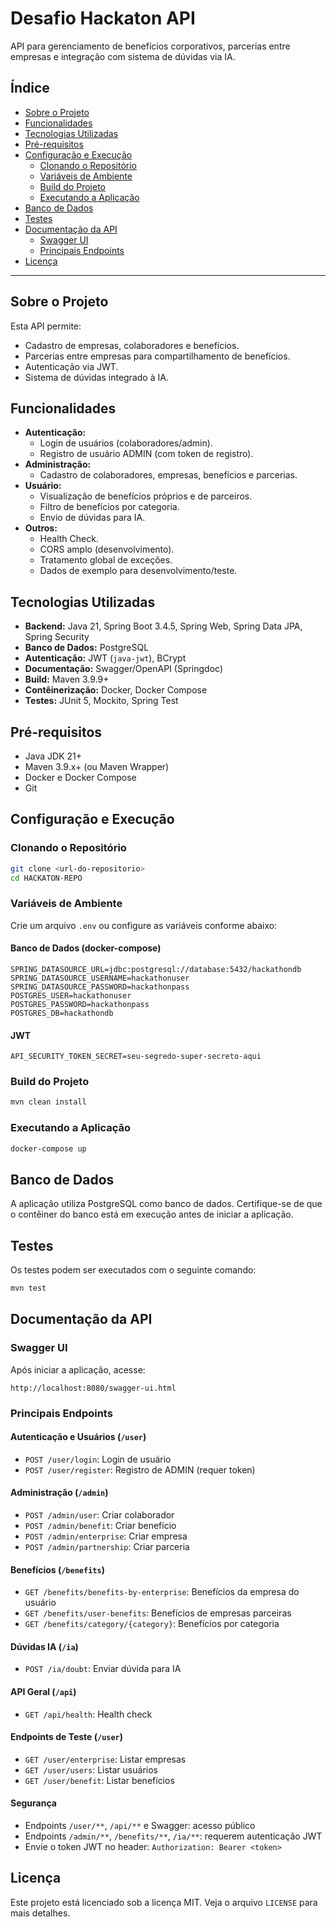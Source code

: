 # Desafio Hackaton API

API para gerenciamento de benefícios corporativos, parcerias entre empresas e integração com sistema de dúvidas via IA.

## Índice
- [Sobre o Projeto](#sobre-o-projeto)
- [Funcionalidades](#funcionalidades)
- [Tecnologias Utilizadas](#tecnologias-utilizadas)
- [Pré-requisitos](#pré-requisitos)
- [Configuração e Execução](#configuração-e-execução)
  - [Clonando o Repositório](#clonando-o-repositório)
  - [Variáveis de Ambiente](#variáveis-de-ambiente)
  - [Build do Projeto](#build-do-projeto)
  - [Executando a Aplicação](#executando-a-aplicação)
- [Banco de Dados](#banco-de-dados)
- [Testes](#testes)
- [Documentação da API](#documentação-da-api)
  - [Swagger UI](#swagger-ui)
  - [Principais Endpoints](#principais-endpoints)
- [Licença](#licença)

---

## Sobre o Projeto

Esta API permite:
- Cadastro de empresas, colaboradores e benefícios.
- Parcerias entre empresas para compartilhamento de benefícios.
- Autenticação via JWT.
- Sistema de dúvidas integrado à IA.

## Funcionalidades

- **Autenticação:**
  - Login de usuários (colaboradores/admin).
  - Registro de usuário ADMIN (com token de registro).
- **Administração:**
  - Cadastro de colaboradores, empresas, benefícios e parcerias.
- **Usuário:**
  - Visualização de benefícios próprios e de parceiros.
  - Filtro de benefícios por categoria.
  - Envio de dúvidas para IA.
- **Outros:**
  - Health Check.
  - CORS amplo (desenvolvimento).
  - Tratamento global de exceções.
  - Dados de exemplo para desenvolvimento/teste.

## Tecnologias Utilizadas

- **Backend:** Java 21, Spring Boot 3.4.5, Spring Web, Spring Data JPA, Spring Security
- **Banco de Dados:** PostgreSQL
- **Autenticação:** JWT (`java-jwt`), BCrypt
- **Documentação:** Swagger/OpenAPI (Springdoc)
- **Build:** Maven 3.9.9+
- **Contêinerização:** Docker, Docker Compose
- **Testes:** JUnit 5, Mockito, Spring Test

## Pré-requisitos

- Java JDK 21+
- Maven 3.9.x+ (ou Maven Wrapper)
- Docker e Docker Compose
- Git

## Configuração e Execução

### Clonando o Repositório
```bash
git clone <url-do-repositorio>
cd HACKATON-REPO
```

### Variáveis de Ambiente

Crie um arquivo `.env` ou configure as variáveis conforme abaixo:

#### Banco de Dados (docker-compose)
```
SPRING_DATASOURCE_URL=jdbc:postgresql://database:5432/hackathondb
SPRING_DATASOURCE_USERNAME=hackathonuser
SPRING_DATASOURCE_PASSWORD=hackathonpass
POSTGRES_USER=hackathonuser
POSTGRES_PASSWORD=hackathonpass
POSTGRES_DB=hackathondb
```

#### JWT
```
API_SECURITY_TOKEN_SECRET=seu-segredo-super-secreto-aqui
```

### Build do Projeto
```bash
mvn clean install
```

### Executando a Aplicação
```bash
docker-compose up
```

## Banco de Dados

A aplicação utiliza PostgreSQL como banco de dados. Certifique-se de que o contêiner do banco está em execução antes de iniciar a aplicação.

## Testes

Os testes podem ser executados com o seguinte comando:
```bash
mvn test
```

## Documentação da API

### Swagger UI

Após iniciar a aplicação, acesse:
```
http://localhost:8080/swagger-ui.html
```

### Principais Endpoints

#### Autenticação e Usuários (`/user`)
- `POST /user/login`: Login de usuário
- `POST /user/register`: Registro de ADMIN (requer token)

#### Administração (`/admin`)
- `POST /admin/user`: Criar colaborador
- `POST /admin/benefit`: Criar benefício
- `POST /admin/enterprise`: Criar empresa
- `POST /admin/partnership`: Criar parceria

#### Benefícios (`/benefits`)
- `GET /benefits/benefits-by-enterprise`: Benefícios da empresa do usuário
- `GET /benefits/user-benefits`: Benefícios de empresas parceiras
- `GET /benefits/category/{category}`: Benefícios por categoria

#### Dúvidas IA (`/ia`)
- `POST /ia/doubt`: Enviar dúvida para IA

#### API Geral (`/api`)
- `GET /api/health`: Health check

#### Endpoints de Teste (`/user`)
- `GET /user/enterprise`: Listar empresas
- `GET /user/users`: Listar usuários
- `GET /user/benefit`: Listar benefícios

#### Segurança
- Endpoints `/user/**`, `/api/**` e Swagger: acesso público
- Endpoints `/admin/**`, `/benefits/**`, `/ia/**`: requerem autenticação JWT
- Envie o token JWT no header: `Authorization: Bearer <token>`

## Licença

Este projeto está licenciado sob a licença MIT. Veja o arquivo `LICENSE` para mais detalhes.
